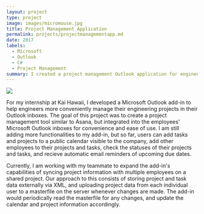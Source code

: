 ```yaml
---
layout: project
type: project
image: images/micromouse.jpg
title: Project Management Application
permalink: projects/projectmanagementapp.md
date: 2017
labels:
  - Microsoft
  - Outlook
  - C#
  - Project Management
summary: I created a project management Outlook application for engineers during my internship at Kai Hawaii.
---
```


<img class="ui medium right floated rounded image" src="/images/micromouse-robot.png">

For my internship at Kai Hawaii, I developed a Microsoft Outlook add-in to help engineers more conveniently manage their engineering projects in their Outlook inboxes. The goal of this project was to create a project management tool similar to Asana, but integrated into the employees' Microsoft Outlook inboxes for convenience and ease of use. I am still adding more functionalities to my add-in, but so far, users can add tasks and projects to a public calendar visible to the company, add other employees to their projects and tasks, check the statuses of their projects and tasks, and recieve automatic email reminders of upcoming due dates.

Currently, I am working with my teammate to expand the add-in's capabilities of syncing project information with multiple employees on a shared project. Our approach to this consists of storing project and task data externally via XML, and uploading project data from each individual user to a masterfile on the server whenever changes are made. The add-in would periodically read the masterfile for any changes, and update the calendar and project information accordingly.


